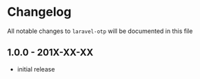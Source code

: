 # Changelog

All notable changes to `laravel-otp` will be documented in this file

## 1.0.0 - 201X-XX-XX

- initial release

